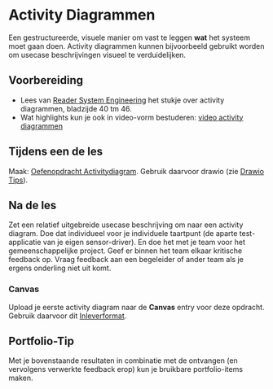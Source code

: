 # Activity Diagrammen

Een gestructureerde, visuele manier om vast te leggen **wat** het systeem moet gaan doen. Activity diagrammen kunnen bijvoorbeeld gebruikt worden om usecase beschrijvingen visueel te verduidelijken.

## Voorbereiding

- Lees van [Reader System Engineering](https://github.com/HU-TI-DEV/TI-S2/blob/main/hardware-interfacing/pdfs/reader-system-engineering.pdf) het stukje over activity diagrammen, bladzijde 40 tm 46.
- Wat highlights kun je ook in video-vorm bestuderen: [video activity diagrammen](https://www.youtube.com/watch?v=Gptyg-YtdXw)

## Tijdens een de les

Maak: [Oefenopdracht Activitydiagram](https://github.com/HU-TI-DEV/TI-S2/blob/main/software/modelleren/activitydiagram/oefenopdracht-activitydiagram-ns.md). Gebruik daarvoor drawio (zie [Drawio Tips](../../software/modelleren/drawio-tips/drawio-tips.md)).

## Na de les
 Zet een relatief uitgebreide usecase beschrijving om naar een activity diagram. Doe dat individueel voor je individuele taartpunt (de aparte test-applicatie van je eigen sensor-driver). En doe het met je team voor het gemeenschappelijke project. Geef er binnen het team elkaar kritische feedback op. Vraag feedback aan een begeleider of ander team als je ergens onderling niet uit komt. 

### Canvas

Upload je eerste activity diagram naar de **Canvas** entry voor deze opdracht. Gebruik daarvoor dit [Inleverformat](../../software/modelleren/Inleverformat-voor-modelleeropdrachten.md).

## Portfolio-Tip

Met je bovenstaande resultaten in combinatie met de ontvangen (en vervolgens verwerkte feedback erop) kun je bruikbare portfolio-items maken.
